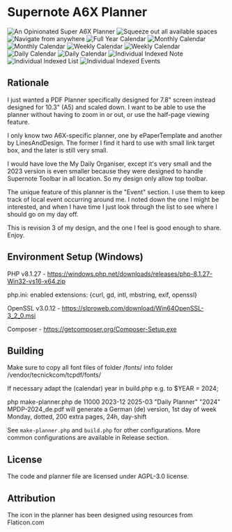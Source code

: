 
# Supernote A6X Planner

![An Opinionated Super A6X Planner](images/image1.png)
![Squeeze out all available spaces](images/image2.png)
![Navigate from anywhere](images/image3.png)
![Full Year Calendar](images/image4.png)
![Monthly Calendar](images/image5.png)
![Monthly Calendar](images/image6.png)
![Weekly Calendar](images/image7.png)
![Weekly Calendar](images/image8.png)
![Daily Calendar](images/image9.png)
![Daily Calendar](images/image10.png)
![Individual Indexed Note](images/image11.png)
![Individual Indexed List](images/image12.png)
![Individual Indexed Events](images/image13.png)

## Rationale

I just wanted a PDF Planner specifically designed for 7.8" screen
instead designed for 10.3" (A5) and scaled down. I want to be able
to use the planner without having to zoom in or out, or use the
half-page viewing feature.

I only know two A6X-specific planner, one by ePaperTemplate and
another by LinesAndDesign. The former I find it hard to use with
small link target box, and the later is still very small.

I would have love the My Daily Organiser, except it's very small
and the 2023 version is even smaller because they were designed
to handle Supernote Toolbar in all location. So my design only 
allow top toolbar.

The unique feature of this planner is the "Event" section. I
use them to keep track of local event occurring around me.
I noted down the one I might be interested, and when I have time
I just look through the list to see where I should go on my
day off.

This is revision 3 of my design, and the one
I feel is good enough to share. Enjoy.


## Environment Setup (Windows)
PHP v8.1.27 - https://windows.php.net/downloads/releases/php-8.1.27-Win32-vs16-x64.zip

php.ini: enabled extensions: {curl, gd, intl, mbstring, exif, openssl}

OpenSSL v3.0.12 - https://slproweb.com/download/Win64OpenSSL-3_2_0.msi

Composer - https://getcomposer.org/Composer-Setup.exe


## Building

Make sure to copy all font files of folder /fonts/ into folder /vendor/tecnickcom/tcpdf/fonts/

If necessary adapt the (calendar) year in build.php e.g. to $YEAR = 2024;

php make-planner.php de 11000 2023-12 2025-03 "Daily Planner" "2024" MPDP-2024_de.pdf
will generate a German (de) version, 1st day of week Monday, dotted, 200 extra pages, 24h, day-shift

See `make-planner.php` and `build.php` for other configurations.
More common configurations are available in Release section.


## License

The code and planner file are licensed under AGPL-3.0 license.

## Attribution

The icon in the planner has been designed using resources from Flaticon.com

